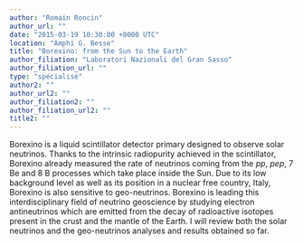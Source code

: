 ```yaml
---
author: "Romain Roncin"
author_url: ""
date: "2015-03-19 10:30:00 +0000 UTC"
location: "Amphi G. Besse"
title: "Borexino: from the Sun to the Earth"
author_filiation: "Laboratori Nazionali del Gran Sasso"
author_filiation_url: ""
type: "spécialisé"
author2: ""
author_url2: ""
author_filiation2: ""
author_filiation_url2: ""
title2: ""
---
```

Borexino is a liquid scintillator detector primary designed to observe solar neutrinos. Thanks to the intrinsic radiopurity achieved in the scintillator, Borexino already measured the rate of neutrinos coming from the _pp_, _pep_, 
7
Be and 
8
B processes which take place inside the Sun. Due to its low background level as well as its position in a nuclear free country, Italy, Borexino is also sensitive to geo-neutrinos. Borexino is leading this interdisciplinary field of neutrino geoscience by studying electron antineutrinos which are emitted from the decay of radioactive isotopes present in the crust and the mantle of the Earth. I will review both the solar neutrinos and the geo-neutrinos analyses and results obtained so far.
